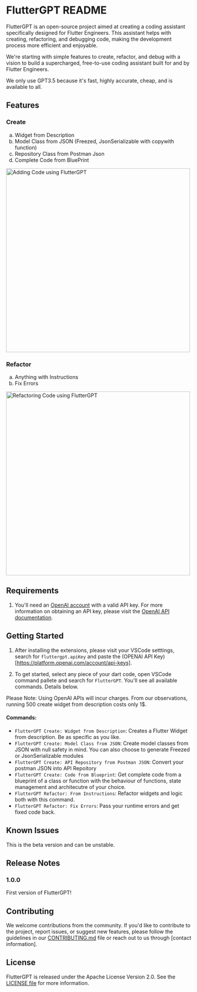 # FlutterGPT README

FlutterGPT is an open-source project aimed at creating a coding assistant specifically designed for Flutter Engineers. This assistant helps with creating, refactoring, and debugging code, making the development process more efficient and enjoyable.

We're starting with simple features to create, refactor, and debug with a vision to build a supercharged, free-to-use coding assistant built for and by Flutter Engineers.

We only use GPT3.5 because it's fast, highly accurate, cheap, and is available to all.

## Features

### Create 
<ol type='a'>
<li>Widget from Description</li>
<li>Model Class from JSON (Freezed, JsonSerializable with copywith function)</li>
<li>Repository Class from Postman Json</li>
<li>Complete Code from BluePrint</li>
</ol>

<img src="https://raw.githubusercontent.com/Welltested-AI/fluttergpt/main/media/create.png" alt="Adding Code using FlutterGPT" width="500"/>

### Refactor
<ol type='a'>
<li>Anything with Instructions</li>
<li>Fix Errors</li>
</ol>

<img src="https://raw.githubusercontent.com/Welltested-AI/fluttergpt/main/media/refactor.png" alt="Refactoring Code using FlutterGPT" width="500"/>


## Requirements
1. You'll need an [OpenAI account](https://platform.openai.com) with a valid API key. For more information on obtaining an API key, please visit the [OpenAI API documentation](https://platform.openai.com/docs/).

## Getting Started

1. After installing the extensions, please visit your VSCode setttings, search for `fluttergpt.apiKey` and paste the (OPENAI API Key)[https://platform.openai.com/account/api-keys].

2. To get started, select any piece of your dart code, open VSCode command pallete and search for `FlutterGPT`. You'll see all available commands. Details below.

Please Note: Using OpenAI APIs will incur charges. From our observations, running 500 create widget from description costs only 1$.


#### Commands:
- `FlutterGPT Create: Widget from Description`: Creates a Flutter Widget from description. Be as specific as you like.
- `FlutterGPT Create: Model Class from JSON`: Create model classes from JSON with null safety in mind. You can also choose to generate Freezed or JsonSerializable modules
- `FlutterGPT Create: API Repository from Postman JSON`: Convert your postman JSON into API Repoitory
- `FlutterGPT Create: Code from Blueprint`: Get complete code from a blueprint of a class or function with the behaviour of functions, state management and architecutre of your choice.
- `FlutterGPT Refactor: From Instructions`: Refactor widgets and logic both with this command.
- `FlutterGPT Refactor: Fix Errors`: Pass your runtime errors and get fixed code back.

## Known Issues

This is the beta version and can be unstable. 

## Release Notes

### 1.0.0

First version of FlutterGPT! 

## Contributing

We welcome contributions from the community. If you'd like to contribute to the project, report issues, or suggest new features, please follow the guidelines in our [CONTRIBUTING.md](CONTRIBUTING.md) file or reach out to us through [contact information].

## License

FlutterGPT is released under the Apache License Version 2.0. See the [LICENSE file](LICENSE) for more information.